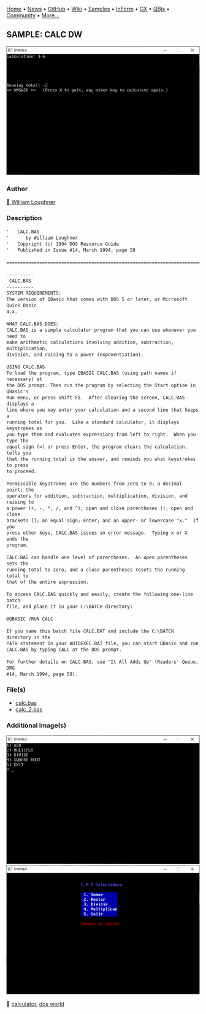 [Home](https://qb64.com) • [News](../../news.md) • [GitHub](https://github.com/QB64Official/qb64) • [Wiki](https://github.com/QB64Official/qb64/wiki) • [Samples](../../samples.md) • [InForm](../../inform.md) • [GX](../../gx.md) • [QBjs](../../qbjs.md) • [Community](../../community.md) • [More...](../../more.md)

## SAMPLE: CALC DW

![screenshot.png](img/screenshot.png)

### Author

[🐝 William Loughner](../william-loughner.md) 

### Description

```text
'   CALC.BAS
'      by William Loughner
'   Copyright (c) 1994 DOS Resource Guide
'   Published in Issue #14, March 1994, page 58

==============================================================================

----------
 CALC.BAS
----------
SYSTEM REQUIREMENTS:
The version of QBasic that comes with DOS 5 or later, or Microsoft Quick Basic 
4.x.

WHAT CALC.BAS DOES:
CALC.BAS is a simple calculator program that you can use whenever you need to 
make arithmetic calculations involving addition, subtraction, multiplication, 
division, and raising to a power (exponentiation).

USING CALC.BAS
To load the program, type QBASIC CALC.BAS (using path names if necessary) at 
the DOS prompt. Then run the program by selecting the Start option in QBasic's 
Run menu, or press Shift-F5.  After clearing the screen, CALC.BAS displays a 
line where you may enter your calculation and a second line that keeps a 
running total for you.  Like a standard calculator, it displays keystrokes as 
you type them and evaluates expressions from left to right.  When you type the 
equal sign (=) or press Enter, the program clears the calculation, tells you 
that the running total is the answer, and reminds you what keystrokes to press 
to proceed.

Permissible keystrokes are the numbers from zero to 9; a decimal point; the 
operators for addition, subtraction, multiplication, division, and raising to 
a power (+, -, *, /, and ^); open and close parentheses (); open and close 
brackets []; an equal sign; Enter; and an upper- or lowercase "x."  If you 
press other keys, CALC.BAS issues an error message.  Typing x or X ends the 
program.

CALC.BAS can handle one level of parentheses.  An open parentheses sets the 
running total to zero, and a close parentheses resets the running total to 
that of the entire expression.

To access CALC.BAS quickly and easily, create the following one-line batch 
file, and place it in your C:\BATCH directory:

@QBASIC /RUN CALC

If you name this batch file CALC.BAT and include the C:\BATCH directory in the 
PATH statement in your AUTOEXEC.BAT file, you can start QBasic and run 
CALC.BAS by typing CALC at the DOS prompt.

For further details on CALC.BAS, see "It All Adds Up" (Readers' Queue, DRG 
#14, March 1994, page 58).
```

### File(s)

* [calc.bas](src/calc.bas)
* [calc_2.bas](src/calc_2.bas)

### Additional Image(s)

![ss1.png](img/ss1.png)
![ss2.png](img/ss2.png)

🔗 [calculator](../calculator.md), [dos world](../dos-world.md)
